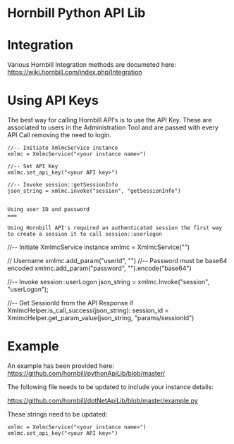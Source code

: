
Hornbill Python API Lib
========

Integration
===
Various Hornbill Integration methods are documeted here: https://wiki.hornbill.com/index.php/Integration


Using API Keys 
===

The best way for calling Hornbill API's is to use the API Key. These are associated to users in the Administration Tool and are passed with every API Call removing the need to login.
```
//-- Initiate XmlmcService instance
xmlmc = XmlmcService("<your instance name>")

//-- Set API Key
xmlmc.set_api_key("<your API key>")

//-- Invoke session::getSessionInfo
json_string = xmlmc.invoke("session", "getSessionInfo")


Using user ID and password
===

Using Hornbill API's required an authenticated session the first way to create a session it to call session::userlogon
```
//-- Initiate XmlmcService instance
xmlmc = XmlmcService("<your instance name>")

// Username
xmlmc.add_param("userId", "<your user id>")
//-- Password must be base64 encoded
xmlmc.add_param("password", "<your password>").encode("base64")

//-- Invoke session::userLogon
json_string = xmlmc.Invoke("session", "userLogon");

//-- Get SessionId from the API Response
if XmlmcHelper.is_call_success(json_string):
	session_id = XmlmcHelper.get_param_value(json_string, "params/sessionId")


Example
===

An example has been provided here:
https://github.com/hornbill/pythonApiLib/blob/master/

The following file needs to be updated to include your instance details:

https://github.com/hornbill/dotNetApiLib/blob/master/example.py


These strings need to be updated:
```
xmlmc = XmlmcService("<your instance name>")
xmlmc.set_api_key("<your API key>")
```



